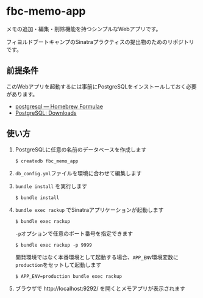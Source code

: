 # fbc-memo-app

メモの追加・編集・削除機能を持つシンプルなWebアプリです。

フィヨルドブートキャンプのSinatraプラクティスの提出物のためのリポジトリです。

## 前提条件

このWebアプリを起動するには事前にPostgreSQLをインストールしておく必要があります。

- [postgresql — Homebrew Formulae](https://formulae.brew.sh/formula/postgresql)
- [PostgreSQL: Downloads](https://www.postgresql.org/download/)

## 使い方

1. PostgreSQLに任意の名前のデータベースを作成します  

       $ createdb fbc_memo_app

1. `db_config.yml`ファイルを環境に合わせて編集します

1. `bundle install` を実行します  

       $ bundle install

1. `bundle exec rackup` でSinatraアプリケーションが起動します  

       $ bundle exec rackup

   `-p`オプションで任意のポート番号を指定できます

       $ bundle exec rackup -p 9999

   開発環境ではなく本番環境として起動する場合、`APP_ENV`環境変数に`production`をセットして起動します  

       $ APP_ENV=production bundle exec rackup

1. ブラウザで http://localhost:9292/ を開くとメモアプリが表示されます
